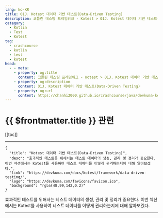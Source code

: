 ```yaml
---
lang: ko-KR
title: 01J. Kotest 데이터 기반 테스트(Data-Driven Testing)
description: 코틀린 테스팅 프레임워크 - Kotest > 01J. Kotest 데이터 기반 테스트(Data-Driven Testing)
category: 
  - Kotlin
  - Test
  - Kotest
tag: 
  - crashcourse
  - kotlin
  - test
  - kotest
head:
  - - meta:
    - property: og:title
      content: 코틀린 테스팅 프레임워크 - Kotest > 01J. Kotest 데이터 기반 테스트(Data-Driven Testing)
    - property: og:description
      content: 01J. Kotest 데이터 기반 테스트(Data-Driven Testing)
    - property: og:url
      content: https://chanhi2000.github.io/crashcourse/java/devkuma-kotest/01-kotest-framework/01J.html
---
```


# {{ $frontmatter.title }} 관련

[[toc]]

---

```component VPCard
{
  "title": "Kotest 데이터 기반 테스트(Data-Driven Testing)",
  "desc": "효과적인 테스트를 위해서는 테스트 데이터의 생성, 관리 및 정리가 중요한다. 이번 섹션에서는 Kotest를 사용하여 테스트 데이터를 어떻게 관리하는지에 대해 알아보겠다.",
  "link": "https://devkuma.com/docs/kotest/framework/data-driven-testing/",
  "logo": "https://devkuma.com/favicons/favicon.ico",
  "background": "rgba(48,99,142,0.2)"  
}
```

효과적인 테스트를 위해서는 테스트 데이터의 생성, 관리 및 정리가 중요한다. 이번 섹션에서는 Kotest를 사용하여 테스트 데이터를 어떻게 관리하는지에 대해 알아보겠다.

---

<TagLinks />